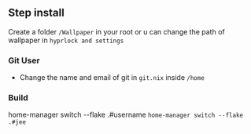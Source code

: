 ## Step install
Create a folder `/Wallpaper` in your root or u can change the path of wallpaper in `hyprlock and settings`

### Git User
- Change the name and email of git in `git.nix` inside `/home`

### Build
home-manager switch --flake .#username
`home-manager switch --flake .#jee`  
